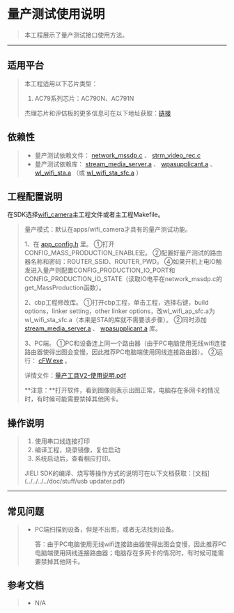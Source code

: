 ﻿#   量产测试使用说明

> 本工程展示了量产测试接口使用方法。
>

---

## 适用平台

> 本工程适用以下芯片类型：
>
> 1. AC79系列芯片：AC790N、AC791N
>
> 杰理芯片和评估板的更多信息可在以下地址获取：[链接](https://shop321455197.taobao.com/?spm=a230r.7195193.1997079397.2.2a6d391d3n5udo)
## 依赖性
> * 量产测试依赖文件： [network_mssdp.c](..\..\apps\wifi_camera\wifi\network_mssdp.c) 、 [strm_video_rec.c](..\..\apps\wifi_camera\wifi\strm_video_rec.c) 
> * 量产测试依赖库： [stream_media_server.a](..\..\include_lib\liba\wl80\stream_media_server.a) 、 [wpasupplicant.a](..\..\include_lib\liba\wl80\wpasupplicant.a) 、 [wl_wifi_sta.a](..\..\include_lib\liba\wl80\wl_wifi_sta.a) （或 [wl_wifi_sta_sfc.a](..\..\include_lib\liba\wl80\wl_wifi_sta_sfc.a) ）

## 工程配置说明

在SDK选择[wifi_camera](../../../../apps/wifi_camera/board)主工程文件或者主工程Makefile。

> 量产模式：默认在apps/wifi_camera才具有的量产测试功能。
>
> 1、在 [app_config.h](..\..\apps\wifi_camera\include\app_config.h) 里。
> ①打开CONFIG_MASS_PRODUCTION_ENABLE宏。
> ②配置好量产测试的路由器名称和密码：ROUTER_SSID、ROUTER_PWD。
> ④如果开机上电IO触发进入量产则配置CONFIG_PRODUCTION_IO_PORT和CONFIG_PRODUCTION_IO_STATE（读取IO电平在network_mssdp.c的get_MassProduction函数）。
>
> 2、cbp工程修改库。
> ①打开cbp工程，单击工程，选择右键，build options，linker setting，other linker options，改wl_wifi_ap_sfc.a为wl_wifi_sta_sfc.a（本来是STA的库就不需要该步骤）。
> ②同时添加[stream_media_server.a](..\..\include_lib\liba\wl80\stream_media_server.a) 、 [wpasupplicant.a](..\..\include_lib\liba\wl80\wpasupplicant.a) 库。
>
> 3、PC端。
> ①PC和设备连上同一个路由器（由于PC电脑使用无线wifi连接路由器使得出图会变慢，因此推荐PC电脑端使用网线连接路由器）。
> ②运行： [cFW.exe](cFW-V2.0\cFW.exe) 。
>
> 详情文件：[量产工具V2-使用说明.pdf](cFW-V2.0\量产工具V2-使用说明.pdf) 
>
> **注意：**打开软件，看到图像则表示出图正常，电脑存在多网卡的情况时，有时候可能需要禁掉其他网卡。
## 操作说明

> 1. 使用串口线连接打印
> 2. 编译工程，烧录镜像，复位启动
> 3. 系统启动后，查看相应打印。
>
> JIELI SDK的编译、烧写等操作方式的说明可在以下文档获取：[文档](../../../../doc/stuff/usb updater.pdf)
---

## 常见问题

> * PC端扫描到设备，但是不出图，或者无法找到设备。
>
>   答：由于PC电脑使用无线wifi连接路由器使得出图会变慢，因此推荐PC电脑端使用网线连接路由器；电脑存在多网卡的情况时，有时候可能需要禁掉其他网卡。

## 参考文档

> * N/A
